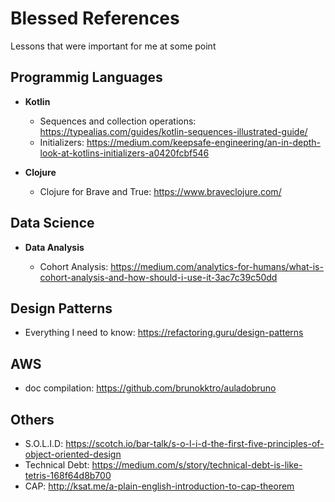 # Blessed References

Lessons that were important for me at some point

Programmig Languages
--------------------

* **Kotlin**

  * Sequences and collection operations: https://typealias.com/guides/kotlin-sequences-illustrated-guide/
  * Initializers: https://medium.com/keepsafe-engineering/an-in-depth-look-at-kotlins-initializers-a0420fcbf546

* **Clojure**
  * Clojure for Brave and True: https://www.braveclojure.com/


Data Science
-------------

* **Data Analysis**

  * Cohort Analysis: https://medium.com/analytics-for-humans/what-is-cohort-analysis-and-how-should-i-use-it-3ac7c39c50dd

Design Patterns
---------------
  * Everything I need to know: https://refactoring.guru/design-patterns
  
AWS
---------------
  * doc compilation: https://github.com/brunokktro/auladobruno

Others
---------------
  * S.O.L.I.D: https://scotch.io/bar-talk/s-o-l-i-d-the-first-five-principles-of-object-oriented-design
  * Technical Debt: https://medium.com/s/story/technical-debt-is-like-tetris-168f64d8b700
  * CAP: http://ksat.me/a-plain-english-introduction-to-cap-theorem
